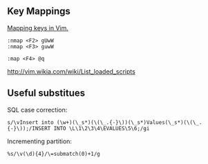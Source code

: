 
## Key Mappings ##

[Mapping keys in Vim.](http://vim.wikia.com/wiki/Mapping_keys_in_Vim_-_Tutorial_%28Part_1%29)


    :nmap <F2> gUwW
    :nmap <F3> guwW
    
    :map <F4> @q


http://vim.wikia.com/wiki/List_loaded_scripts

## Useful substitues ##

SQL case correction:

    s/\vInsert into (\w+)(\_s*)(\(\_.{-}\))(\_s*)Values(\_s*)(\(\_.{-}\));/INSERT INTO \L\1\2\3\4\EVALUES\5\6;/gi
    
Incrementing partition:

    %s/\v(\d){4}/\=submatch(0)+1/g
    
